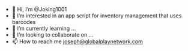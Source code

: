 - 👋 Hi, I’m @Joking1001
- 👀 I’m interested in an app script for inventory management that uses barcodes
- 🌱 I’m currently learning ...
- 💞️ I’m looking to collaborate on ...
- 📫 How to reach me joseph@globalplaynetwork.com 

<!---
Joking1001/Joking1001 is a ✨ special ✨ repository because its `README.md` (this file) appears on your GitHub profile.
You can click the Preview link to take a look at your changes.
--->
